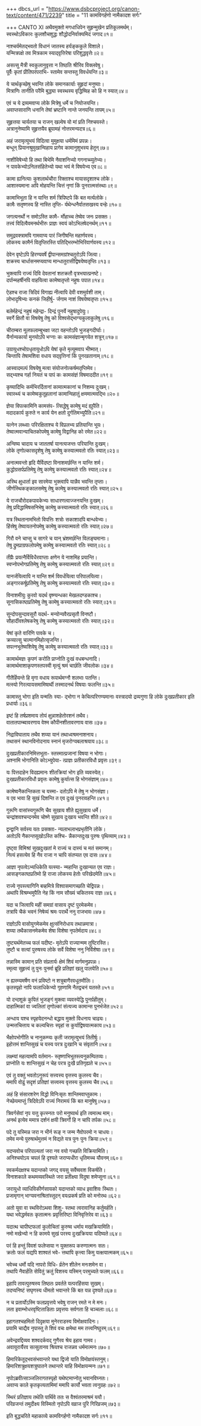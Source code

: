 +++
dbcs_url = "https://www.dsbcproject.org/canon-text/content/471/2239"
title = "11 कामविगर्हणो नामैकादश सर्गः"

+++
CANTO XI
अथैवमुक्तो मगधाधिपेन 
सुहृन्मुखेन प्रतिकूलमर्थम्।  
स्वस्थोऽविकारः कुलशौचशुद्धः 
शौद्धोदनिर्वाक्यमिदं जगाद॥१॥

नाश्चर्यमेतद्भवतो विधानं 
जातस्य हर्यङ्ककुले विशाले।  
यन्मित्रपक्षे तव मित्रकाम 
स्याद्‍वृत्तिरेषा परिशुद्धवृत्तेः॥२॥

असत्सु मैत्री स्वकुलानुवृत्ता 
न तिष्ठति श्रीरिव विक्लवेषु।  
पूर्वैः कृतां प्रीतिपरंपराभि-
स्तामेव सन्तस्तु विवर्धयन्ति॥३॥

ये चार्थकृच्छेषु भवन्ति लोके 
समानकार्याः सुहृदां मनुष्याः।  
मित्राणिः तानीति परैमि बुद्ध्या 
स्वस्थस्य वृद्धिष्विह को हि न स्यात्॥४॥

एवं च ये द्रव्यमवाप्य लोके 
मित्रेषु धर्मे च नियोजयन्ति।  
अवाप्तसाराणि धनानि तेषां 
भ्रष्टानि नान्ते जनयन्ति तापम्॥५॥

सुहृत्तया चार्यतया च राजन्
खल्वेष यो मां प्रति निश्चयस्ते।  
अत्रानुनेष्यामि सुहृत्तयैव 
ब्रूयामहं नोत्तरमन्यदत्र॥६॥

अहं जरामृत्युभयं विदित्वा 
मुमुक्षया धर्ममिमं प्रपन्नः।  
बन्धून् प्रियानश्रुमुखान्विहाय 
प्रागेव कामानुशुभस्य हेतून्॥७॥

नाशीविषेभ्यो हि तथा बिभेमि 
नैवाशनिभ्यो गगनाच्च्युतेभ्यः।  
न पावकेभ्योऽनिलसंहितेभ्यो 
यथा भयं मे विषयेभ्य एव॥८॥

कामा ह्यनित्याः कुशलार्थचौरा 
रिक्ताश्च मायासदृशाश्च लोके।  
आशास्यमाना अपि मोहयन्ति 
चित्तं नृणां किं पुनरात्मसंस्थाः॥९॥

कामाभिभूता हि न यान्ति शर्म 
त्रिपिष्टपे किं बत मर्त्यलोके।  
कामैः सतृष्णस्य हि नास्ति तृप्ति-
र्यथेन्धनैर्वातसखस्य वन्हेः॥१०॥

जगत्यनर्थो न समोऽस्ति कामै-
र्मोहाच्च तेष्वेव जनः प्रसक्तः।  
तत्त्वं विदित्वैवमनर्थभीरुः 
प्राज्ञः स्वयं कोऽभिलषेदनर्थम्॥११॥

समुद्रवक्त्रामपि गामवाप्य 
पारं जिगीषन्ति महार्णवस्य।  
लोकस्य कामैर्न वितृप्तिरस्ति 
पतिद्भिरम्भोभिरिवार्णवस्य॥१२॥

देवेन वृष्टेऽपि हिरण्यवर्षे 
द्वीपान्समग्रांश्चतुरोऽपि जित्वा।  
शक्रस्य चार्धासनमप्यवाप्य 
मान्धातुरासीद्विषयेष्वतृप्तिः॥१३॥

भुक्त्‍वापि राज्यं दिवि देवतानां 
शतक्रतौ वृत्रभयात्प्रनष्टे।  
दर्पान्महर्षीनपि वाहयित्वा 
कामेष्वतृप्तो नहुषः पपात॥१४॥

ऐडश्च राजा त्रिदिवं विगाह्य 
नीत्वापि देवी वशमुर्वशी ताम्।  
लोभादृषिभ्यः कनकं जिहीर्षु-
र्जगाम नाशं विषयेष्वतृप्तः॥१५॥

बलेर्महेन्द्रं नहुषं महेन्द्रा-
दिन्द्रं पुनर्ये नहुषादुपेयुः।  
स्वर्गे क्षितौ वा विषयेषु तेषु 
को विश्वसेद्भाग्यकुलाकुलेषु॥१६॥

चीराम्बरा मूलफलाम्बुभक्षा 
जटा वहन्तोऽपि भुजङ्गदीर्घाः।  
यैर्नान्यकार्या मुनयोऽपि भग्नाः 
कः कामसंज्ञान्मृगयेत शत्रून्॥१७॥

उग्रायुधश्चोग्रधृतायुधोऽपि 
येषां कृते मृत्युमवाप भीष्मात्।  
चिन्तापि तेषामशिवा वधाय 
सद्‍वृत्तिनां किं पुनरव्रतानाम्॥१८॥

आस्वादमल्पं विषयेषु मत्वा 
संयोजनोत्कर्षमतृप्तिमेव।  
सद्‍भ्यश्च गर्हा नियतं च पापं 
कः कामसंज्ञं विषमाददीत॥१९॥

कृष्यादिभिः कर्मभिरर्दितानां 
कामात्मकानां च निशम्य दुःखम्।  
स्वास्थ्यं च कामेष्वकुतूहलानां 
कामान्विहातुं क्षममात्मवद्भिः॥२०॥

ज्ञेया विपत्कामिनि कामसंप-
त्सिद्धेषु कामेषु मदं ह्युपैति।  
मदादकार्य कुरुते न कार्य 
येन क्षतो दुर्गतिमभ्युपैति॥२१॥

यत्नेन लब्ध्वाः परिरक्षिताश्च 
ये विप्रलभ्य प्रतियान्ति भूयः।  
तेष्वात्मवान्याचितकोपमेषु 
कामेषु विद्वानिह को रमेत॥२२॥

अन्विष्य चादाय च जाततर्षा 
यानत्यजन्तः परियान्ति दुःखम्।  
लोके तृणोल्कासदृशेषु तेषु 
कामेषु कस्यात्मवतो रतिः स्यात्॥२३॥

अनात्मवन्तो हृदि यैर्विदष्टा
विनाशमर्छन्ति न यान्ति शर्म।  
कुद्धोग्रसर्पप्रतिमेषु तेषु
कामेषु कस्यात्मवतो रतिः स्यात्॥२४॥

अस्थि क्षुधार्ता इव सारमेया 
भुक्त्‍वापि यान्नैव भवन्ति तृप्ताः।  
जीर्णस्थिकङ्कालसमेषु तेषु 
कामेषु कस्यात्मवतो रतिः स्यात्॥२५॥

ये राजचौरोदकपावकेभ्यः 
साधारणत्वाज्जनयन्ति दुःखम्।  
तेषु प्रविद्धामिषसनिभेषु 
कामेषु कस्यात्मवतो रतिः स्यात्॥२६॥

यत्र स्थितानामभितो विपत्तिः 
शत्रोः सकाशादपि बान्धवेभ्यः।  
हिंस्रेषु तेष्वायतनोपमेषु 
कामेषु कस्यात्मवतो रतिः स्यात्॥२७॥

गिरौ वने चाप्सु च सागरे च 
यान् भ्रंशमर्छन्ति विलङ्घमानाः।  
तेषु द्रुमप्राग्रफलोपमेषु 
कामेषु कस्यात्मवतो रतिः स्यात्॥२८॥

तीव्रैः प्रयत्नैर्विविधैरवाप्ताः 
क्षणेन ये नाशमिह प्रयान्ति।  
स्वप्नोपभोगप्रतिमेषु तेषु 
कामेषु कस्यात्मवतो रतिः स्यात्॥२९॥

यानर्जयित्वापि न यान्ति शर्म 
विवर्धयित्वा परिपालयित्वा।  
अङ्गारकर्षूप्रतिमेषु तेषु 
कामेषु कस्यात्मवतो रतिः स्यात्॥३०॥

विनाशमीयुः कुरवो यदर्थ 
वृष्ण्यन्धका मेखलदण्डकाश्च।  
सूनासिकाष्ठप्रतिमेषु तेषु 
कामेषु कस्यात्मवतो रतिः स्यात्॥३१॥

सुन्दोपसुन्दावसुरौ यदर्थ-
मन्योन्यवैरप्रसृतौ विनष्टौ।  
सौहार्दीवश्लेषकरेषु तेषु 
कामेषु कस्यात्मवतो रतिः स्यात्॥३२॥

येषां कृते वारिणि पावके च।  
क्रव्यात्सु चात्मानमिहोत्सृजन्ति।  
सपत्नभूतेष्वशिवेषु तेषु
कामेषु कस्यात्मवतो रतिः स्यात्॥३३॥

कामार्थमज्ञः कृपणं करोति 
प्राप्नोति दुःखं वधबन्धनादि।  
कामार्थमाशाकृपणस्तपस्वी 
मृत्युं श्रमं चार्छति जीवलोकः॥३४॥

गीतैर्हियन्ते हि मृगा वधाय 
रूपार्थमग्नौ शलभाः पतन्ति।  
मत्स्यो गिरत्यायसमामिषार्थी
तस्मादनर्थ विषयाः फलन्ति॥३५॥

कामास्तु भोगा इति यन्मतिः स्या-
द्भोगा न केचित्परिगण्यमानाः 
वस्त्रादयो द्रव्यगुणा हि लोके 
दुःखप्रतीकार इति प्रधार्याः॥३६॥

इष्टं हि तर्षप्रशमाय तोयं 
क्षुन्नाशहेतोरशनं तथैव।  
वातातपाम्ब्वावरणाय वेश्म 
कौपीनशीतावरणाय वासः॥३७॥

निद्राविघाताय तथैव शय्या 
यानं तथाध्वश्रमनाशनाय।  
तथासनं स्थानविनोदनाय 
स्नानं मृजरोग्यबलाश्रयाय॥३८॥

दुःखप्रतीकारनिमित्तभूता-
स्तस्मात्प्रजानां विषया न भोगाः।  
अश्नामि भोगानिति कोऽभ्युपेया-
त्प्राज्ञः प्रतीकारविधौ प्रवृत्तः॥३९॥

यः पित्तदाहेन विदह्यमानः 
शीतक्रियां भोग इति व्यवस्येत्।  
दुःखप्रतीकारविधौ प्रवृत्तः 
कामेषु कुर्यात्स हि भोगसंज्ञाम्॥४०॥

कामेष्वनैकान्तिकता च यस्मा-
दतोऽपि मे तेषु न भोगसंज्ञा।  
य एव भावा हि सुखं दिशन्ति 
त एव दुःखं पुनरावहन्ति॥४१॥

गुरूणि वासांस्यगुरूणि चैव 
सुखाय शीते ह्युसुखाय धर्मे।  
चन्द्रांशवश्चन्दनमेव चोष्णे 
सुखाय दुःखाय भवन्ति शीते॥४२॥

द्वन्द्वानि सर्वस्य यतः प्रसक्ता-
न्यलाभलाभप्रभृतीनि लोके।  
अतोऽपि नैकान्तसुखोऽस्ति कश्चि-
न्नैकान्तदुःख पुरुषः पृथिव्याम्॥४३॥

दृष्ट्वा विमिश्रां सुखदुःखतां मे 
राज्यं च दास्यं च मतं समानम्।  
नित्यं हसत्येव हि नैव राजा 
न चापि संतप्यत एव दासः॥४४॥

आज्ञा नृपत्वेऽभ्यधिकेति यत्स्या-
न्महान्ति दुःखान्यत एव राज्ञः।  
आसङ्गकाष्ठप्रतिमो हि राजा 
लोकस्य हेतोः परिखेदमेति॥४५॥

राज्ये नृपस्त्यागिनि बव्हमित्रे 
विश्वासमागच्छति चेद्विपन्नः।  
अथापि विश्रम्भमुपैति नेह 
किं नाम सौख्यं चकितस्य राज्ञः॥४६॥

यदा च जित्वापि महीं समग्रां 
वासाय दृष्टं पुरमेकमेव।  
तत्रापि चैकं भवनं निषेव्यं 
श्रमः परार्थे ननु राजभावः॥४७॥

राज्ञोऽपि वासोयुगमेकमेव 
क्षुत्संनिरोधाय तथान्नमात्रा।  
शय्या तथैकासनमेकमेव 
शेषा विशेषा नृपतेर्मदाय॥४८॥

तुष्ट्यर्थमेतच्च फलं यदीष्ट-
मृतेऽपि राज्यान्मम तुष्टिरस्ति।  
तुष्टौ च सत्यां पुरुषस्य लोके 
सर्वे विशेषा ननु निर्विशेषाः॥४९॥

तन्नास्मि कामान् प्रति संप्रतार्यः 
क्षेमं शिवं मार्गमनुप्रपन्नः।  
स्मृत्वा सुहृत्त्वं तु पुनः पुनर्मा 
ब्रूहि प्रतिज्ञां खलु पालयेति॥५०॥

न ह्यस्म्यमर्षेण वनं प्रविष्टो 
न शत्रुबाणैरवधूतमौलिः।  
कृतस्पृहो नापि फलाधिकेभ्यो 
गृह्‍णामि नैतद्वचनं यतस्ते॥५१॥

यो दन्दशूकं कुपितं भुजङ्गं 
मुक्त्‍वा व्यवस्येद्धि पुनर्ग्रहीतुम्।  
दाहात्मिकां वा ज्वलितां तृणोल्कां 
संत्यज्य कामान्स पुनर्भजेत॥५२॥

अन्धाय यश्च स्पृहयेदनन्धो 
बद्धाय मुक्तो विधनाय चाढ्यः।  
उन्मत्तचित्ताय च कल्यचित्तः 
स्पृहां स कुर्याद्विषयात्मकाय॥५३॥

भैक्षोपभोगीति च नानुकम्प्यः 
कृती जरामृत्युभयं तितीर्षुः।  
इहोत्तमं शान्तिसुखं च यस्य 
परत्र दुःखानि च संवृतानि॥५४॥

लक्ष्म्यां महत्यामपि वर्तमान-
स्तृष्णाभिभूतस्त्वनुकम्पितव्यः।  
प्राप्नोति यः शान्तिसुखं न चेह 
परत्र दुःखै प्रतिगृह्यते च॥५५॥

एवं तु वक्तुं भवतोऽनुरूपं 
सत्त्वस्य वृत्तस्य कुलस्य चैव।  
ममापि वोढुं सदृशं प्रतिज्ञां 
सत्त्वस्य वृत्तस्य कुलस्य चैव॥५६॥

अहं हि संसारशरेण विद्धो 
विनिःसृतः शान्तिमवाप्तुकामः।  
नेच्छेयमाप्तुं त्रिदिवेऽपि राज्यं 
निरामयं किं बत मानुषेषु॥५७॥

त्रिवर्गसेवां नृप यत्तु कृत्स्नतः 
परो मनुष्यार्थ इति त्वमात्थ माम्।  
अनर्थ इत्येव ममात्र दर्शनं 
क्षयी त्रिवर्गो हि न चापि तर्पकः॥५८॥

पदे तु यस्मिन्न जरा न भीर्न रूङ्
न जन्म नैवोपरमो न चाधयः।  
तमेव मन्ये पुरुषार्थमुत्तमं 
न विद्यते यत्र पुनः पुनः क्रिया॥५९॥

यदप्यवोच परिपाल्यतां जरा 
नव वयो गच्छति विक्रियामिति।  
अनिश्चयोऽय चपलं हि दृश्यते 
जराप्यधीरा धृतिमच्च यौवनम्॥६०॥

स्वकर्मदक्षश्च यदान्तको जगद् 
वयसु सर्वेष्ववश विकर्षति।  
विनाशकाले कथमव्यवस्थिते
जरा प्रतीक्ष्या विदुषा शमेप्सुना॥६१॥

जरायुधो व्याधिविकीर्णसायको 
यदान्तको व्याध इवाशिवः स्थितः।  
प्रजामृगान् भाग्यवनाश्रितांस्तुदन् 
वयःप्रकर्ष प्रति को मनोरथः॥६२॥

अतो युवा वा स्थविरोऽथवा शिशु-
स्तथा त्वरावानिह कर्तुमर्हति।  
यथा भवेद्धर्मवतः कृतात्मनः
प्रवृत्तिरिष्टा विनिवृत्तिरेव वा॥६३॥

यदात्थ चापीष्टफलां कुलोचितां 
कुरुष्व धर्माय मखक्रियामिति।  
नमो मखेभ्यो न हि कामये सुखं 
परस्य दुःखक्रियया यदिष्यते॥६४॥

परं हि हन्तुं विवशं फलेप्सया 
न युक्तरूप करुणात्मनः सतः।  
क्रतोः फलं यद्यपि शाश्वतं भवे-
त्तथापि कृत्त्वा किमु यत्क्षयात्मकम्॥६५॥

भवेच्च धर्मो यदि नापरो विधि-
र्व्रतेन शीलेन मनःशमेन वा।  
तथापि नैवार्हति सेवितुं क्रतुं 
विशस्य यस्मिन् परमुच्यते फलम्॥६६॥

इहापि तावत्पुरुषस्य तिष्ठतः 
प्रवर्तते यत्परहिंसया सुखम्।  
तदप्यनिष्टं सघृणस्य धीमतो 
भवान्तरे किं बत यन्न दृश्यते॥६७॥

न च प्रतार्योऽस्मि फलप्रवृत्तये
भवेषु राजन् रमते न मे मनः।  
लता इवाम्भोधरवृष्टिताडिताः 
प्रवृत्तयः सर्वगता हि चञ्चलाः॥६८॥

इहागतश्चहमितो दिदृक्षया 
मुनेरराडस्य विमोक्षवादिनः।  
प्रयामि चाद्यैव नृपास्तु ते शिवं 
वचः क्षमेथा मम तत्त्वनिष्ठुरम्॥६९॥

अवेन्द्रवद्दिव्यव शश्वदर्कवद् 
गुणैरव श्रेय इहाव गामव।  
अवायुरार्यैरव सत्सुतानव 
श्रियश्च राजन्नव धर्ममात्मनः॥७०॥

हिमारिकेतूद्भवसंभवान्तरे 
यथा द्विजो याति विमोक्षयंस्तनुम्।  
हिमारिशत्रुक्षयशत्रुघातने 
तथान्तरे याहि विमोक्षयन्मनः॥७१॥

नृपोऽब्रवीत्साञ्जलिरागतस्पृहो 
यथेष्टमाप्नोतु भवानविघ्नतः।  
अवाप्य काले कृतकृत्यतामिमां 
ममापि कार्यो भवता त्वनुग्रहः॥७२॥

स्थिरं प्रतिज्ञाय तथेति पार्थिवे 
ततः स वैश्वंतरमाश्रमं ययौ।  
परिव्रजन्तं तमुदीक्ष्य विस्मितो 
नृपोऽपि वव्राज पुरि गिरिव्रजम्॥७३॥

इति बुद्धचरिते महाकाव्ये 
कामविगर्हणो नामैकादश सर्गः॥११॥

